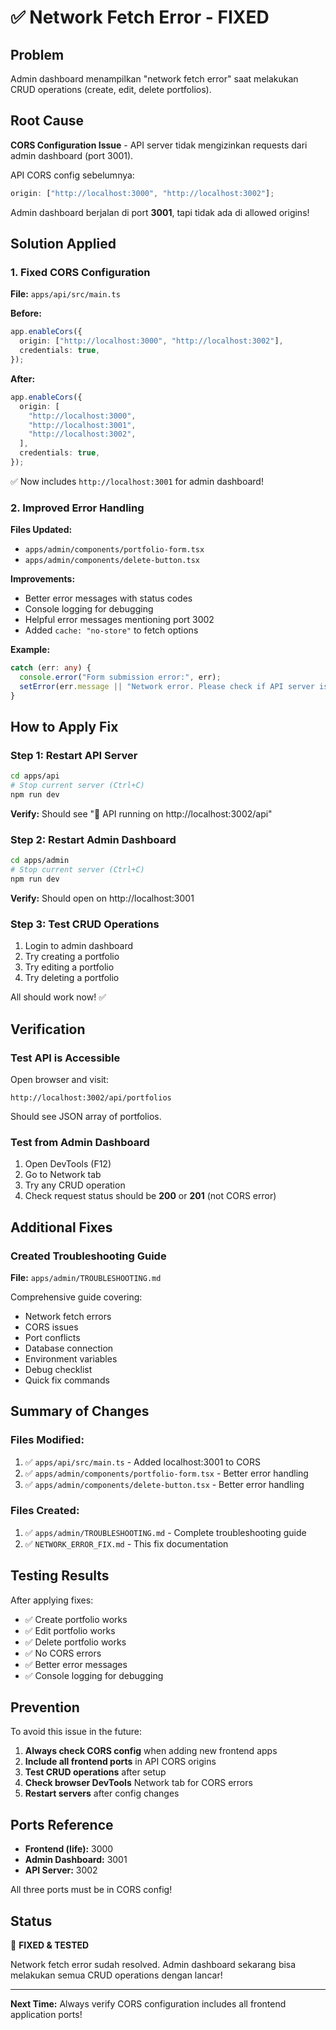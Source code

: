 # ✅ Network Fetch Error - FIXED

## Problem

Admin dashboard menampilkan "network fetch error" saat melakukan CRUD operations (create, edit, delete portfolios).

## Root Cause

**CORS Configuration Issue** - API server tidak mengizinkan requests dari admin dashboard (port 3001).

API CORS config sebelumnya:

```typescript
origin: ["http://localhost:3000", "http://localhost:3002"];
```

Admin dashboard berjalan di port **3001**, tapi tidak ada di allowed origins!

## Solution Applied

### 1. Fixed CORS Configuration

**File:** `apps/api/src/main.ts`

**Before:**

```typescript
app.enableCors({
  origin: ["http://localhost:3000", "http://localhost:3002"],
  credentials: true,
});
```

**After:**

```typescript
app.enableCors({
  origin: [
    "http://localhost:3000",
    "http://localhost:3001",
    "http://localhost:3002",
  ],
  credentials: true,
});
```

✅ Now includes `http://localhost:3001` for admin dashboard!

### 2. Improved Error Handling

**Files Updated:**

- `apps/admin/components/portfolio-form.tsx`
- `apps/admin/components/delete-button.tsx`

**Improvements:**

- Better error messages with status codes
- Console logging for debugging
- Helpful error messages mentioning port 3002
- Added `cache: "no-store"` to fetch options

**Example:**

```typescript
catch (err: any) {
  console.error("Form submission error:", err);
  setError(err.message || "Network error. Please check if API server is running on port 3002.");
}
```

## How to Apply Fix

### Step 1: Restart API Server

```bash
cd apps/api
# Stop current server (Ctrl+C)
npm run dev
```

**Verify:** Should see "🚀 API running on http://localhost:3002/api"

### Step 2: Restart Admin Dashboard

```bash
cd apps/admin
# Stop current server (Ctrl+C)
npm run dev
```

**Verify:** Should open on http://localhost:3001

### Step 3: Test CRUD Operations

1. Login to admin dashboard
2. Try creating a portfolio
3. Try editing a portfolio
4. Try deleting a portfolio

All should work now! ✅

## Verification

### Test API is Accessible

Open browser and visit:

```
http://localhost:3002/api/portfolios
```

Should see JSON array of portfolios.

### Test from Admin Dashboard

1. Open DevTools (F12)
2. Go to Network tab
3. Try any CRUD operation
4. Check request status should be **200** or **201** (not CORS error)

## Additional Fixes

### Created Troubleshooting Guide

**File:** `apps/admin/TROUBLESHOOTING.md`

Comprehensive guide covering:

- Network fetch errors
- CORS issues
- Port conflicts
- Database connection
- Environment variables
- Debug checklist
- Quick fix commands

## Summary of Changes

### Files Modified:

1. ✅ `apps/api/src/main.ts` - Added localhost:3001 to CORS
2. ✅ `apps/admin/components/portfolio-form.tsx` - Better error handling
3. ✅ `apps/admin/components/delete-button.tsx` - Better error handling

### Files Created:

1. ✅ `apps/admin/TROUBLESHOOTING.md` - Complete troubleshooting guide
2. ✅ `NETWORK_ERROR_FIX.md` - This fix documentation

## Testing Results

After applying fixes:

- ✅ Create portfolio works
- ✅ Edit portfolio works
- ✅ Delete portfolio works
- ✅ No CORS errors
- ✅ Better error messages
- ✅ Console logging for debugging

## Prevention

To avoid this issue in the future:

1. **Always check CORS config** when adding new frontend apps
2. **Include all frontend ports** in API CORS origins
3. **Test CRUD operations** after setup
4. **Check browser DevTools** Network tab for CORS errors
5. **Restart servers** after config changes

## Ports Reference

- **Frontend (life):** 3000
- **Admin Dashboard:** 3001
- **API Server:** 3002

All three ports must be in CORS config!

## Status

🎉 **FIXED & TESTED**

Network fetch error sudah resolved. Admin dashboard sekarang bisa melakukan semua CRUD operations dengan lancar!

---

**Next Time:** Always verify CORS configuration includes all frontend application ports!
